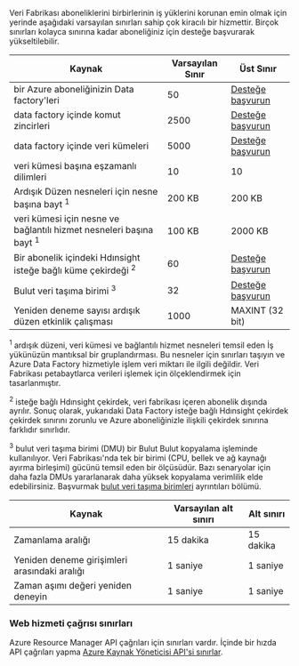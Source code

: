 Veri Fabrikası aboneliklerini birbirlerinin iş yüklerini korunan emin olmak için yerinde aşağıdaki varsayılan sınırları sahip çok kiracılı bir hizmettir. Birçok sınırları kolayca sınırına kadar aboneliğiniz için desteğe başvurarak yükseltilebilir.

| **Kaynak** | **Varsayılan Sınır** | **Üst Sınır** |
| --- | --- | --- |
| bir Azure aboneliğinizin Data factory'leri |50 |[Desteğe başvurun](https://azure.microsoft.com/blog/2014/06/04/azure-limits-quotas-increase-requests/) |
| data factory içinde komut zincirleri |2500 |[Desteğe başvurun](https://azure.microsoft.com/blog/2014/06/04/azure-limits-quotas-increase-requests/) |
| data factory içinde veri kümeleri |5000 |[Desteğe başvurun](https://azure.microsoft.com/blog/2014/06/04/azure-limits-quotas-increase-requests/) |
| veri kümesi başına eşzamanlı dilimleri |10 |10 |
| Ardışık Düzen nesneleri için nesne başına bayt <sup>1</sup> |200 KB |200 KB |
| veri kümesi için nesne ve bağlantılı hizmet nesneleri başına bayt <sup>1</sup> |100 KB |2000 KB |
| Bir abonelik içindeki Hdınsight isteğe bağlı küme çekirdeği <sup>2</sup> |60 |[Desteğe başvurun](https://azure.microsoft.com/blog/2014/06/04/azure-limits-quotas-increase-requests/) |
| Bulut veri taşıma birimi <sup>3</sup> |32 |[Desteğe başvurun](https://azure.microsoft.com/blog/2014/06/04/azure-limits-quotas-increase-requests/) |
| Yeniden deneme sayısı ardışık düzen etkinlik çalışması |1000 |MAXINT (32 bit) |

<sup>1</sup> ardışık düzeni, veri kümesi ve bağlantılı hizmet nesneleri temsil eden İş yükünüzün mantıksal bir gruplandırması. Bu nesneler için sınırları taşıyın ve Azure Data Factory hizmetiyle işlem veri miktarı ile ilgili değildir. Veri Fabrikası petabaytlarca verileri işlemek için ölçeklendirmek için tasarlanmıştır.

<sup>2</sup> isteğe bağlı Hdınsight çekirdek, veri fabrikası içeren abonelik dışında ayrılır. Sonuç olarak, yukarıdaki Data Factory isteğe bağlı Hdınsight çekirdek çekirdek sınırını zorunlu ve Azure aboneliğinizle ilişkili çekirdek sınırına farklıdır sınırlıdır.

<sup>3</sup> bulut veri taşıma birimi (DMU) bir Bulut Bulut kopyalama işleminde kullanılıyor. Veri Fabrikası'nda tek bir birimi (CPU, bellek ve ağ kaynağı ayırma birleşimi) gücünü temsil eden bir ölçüsüdür. Bazı senaryolar için daha fazla DMUs yararlanarak daha yüksek kopyalama verimlilik elde edebilirsiniz. Başvurmak [bulut veri taşıma birimleri](../articles/data-factory/data-factory-copy-activity-performance.md#cloud-data-movement-units) ayrıntıları bölümü.

| **Kaynak** | **Varsayılan alt sınırı** | **Alt sınırı** |
| --- | --- | --- |
| Zamanlama aralığı |15 dakika |15 dakika |
| Yeniden deneme girişimleri arasındaki aralığı |1 saniye |1 saniye |
| Zaman aşımı değeri yeniden deneyin |1 saniye |1 saniye |

### <a name="web-service-call-limits"></a>Web hizmeti çağrısı sınırları
Azure Resource Manager API çağrıları için sınırları vardır. İçinde bir hızda API çağrıları yapma [Azure Kaynak Yöneticisi API'si sınırlar](../articles/azure-subscription-service-limits.md#resource-group-limits).
